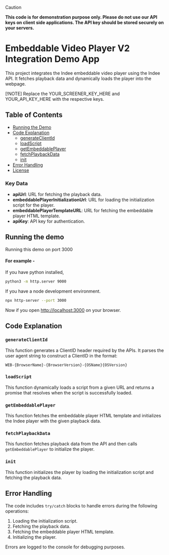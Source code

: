 > [!CAUTION]
**This code is for demonstration purpose only. Please do not use our API keys on client side applications.  The API key should
be stored securely on your servers.**

# Embeddable Video Player V2 Integration Demo App

This project integrates the Indee embeddable video player using the Indee API. It fetches playback data and dynamically loads the player into the webpage.

[!NOTE] 
Replace the YOUR_SCREENER_KEY_HERE and YOUR_API_KEY_HERE with the respective keys.



## Table of Contents

- [Running the Demo](#running-the-demo)
- [Code Explanation](#code-explanation)
  - [generateClientId](#generateclientid)
  - [loadScript](#loadscript)
  - [getEmbeddablePlayer](#getembeddableplayer)
  - [fetchPlaybackData](#fetchplaybackdata)
  - [init](#init)
- [Error Handling](#error-handling)
- [License](#license)


### Key Data

- **apiUrl**: URL for fetching the playback data.
- **embeddablePlayerInitializationUrl**: URL for loading the initialization script for the player.
- **embeddablePlayerTemplateURL**: URL for fetching the embeddable player HTML template.
- **apiKey**: API key for authentication.

## Running the demo

Running this demo on port 3000

#### For example - 

If you have python installed, 

```bash
python3 -m http.server 9000
```

If you have a node development environment.


```bash
npx http-server --port 3000
```

Now if you open [http://localhost:3000](http://localhost:3000) on your browser.

## Code Explanation

### `generateClientId`

This function generates a ClientID header required by the APIs. It parses the user agent string to construct a ClientID in the format:

```
WEB-{BrowserName}-{BrowserVersion}-{OSName}{OSVersion}
```

### `loadScript`

This function dynamically loads a script from a given URL and returns a promise that resolves when the script is successfully loaded.

### `getEmbeddablePlayer`

This function fetches the embeddable player HTML template and initializes the Indee player with the given playback data.

### `fetchPlaybackData`

This function fetches playback data from the API and then calls `getEmbeddablePlayer` to initialize the player.

### `init`

This function initializes the player by loading the initialization script and fetching the playback data.

## Error Handling

The code includes `try/catch` blocks to handle errors during the following operations:

1. Loading the initialization script.
2. Fetching the playback data.
3. Fetching the embeddable player HTML template.
4. Initializing the player.

Errors are logged to the console for debugging purposes.